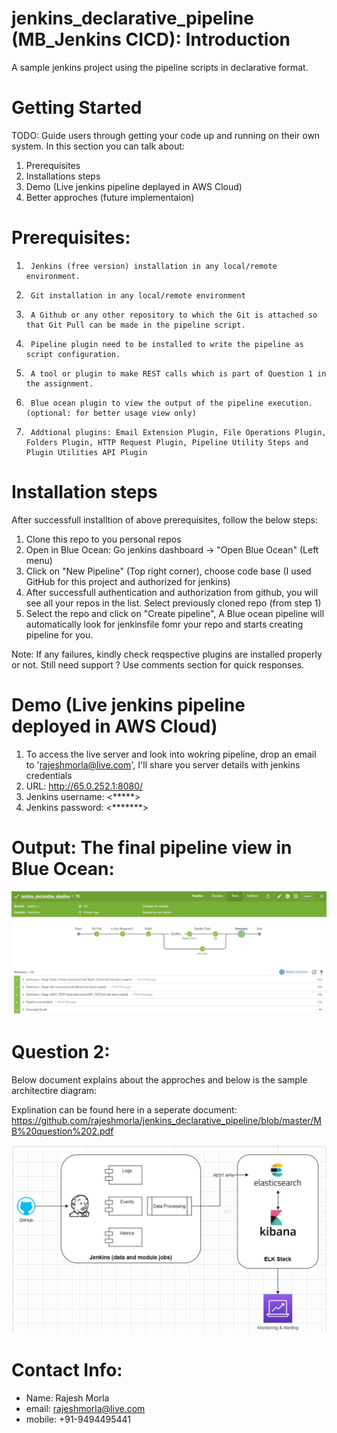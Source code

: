 # jenkins_declarative_pipeline (MB_Jenkins CICD): Introduction
A sample jenkins project using the pipeline scripts in declarative format.

# Getting Started
TODO: Guide users through getting your code up and running on their own system. In this section you can talk about:
1.	Prerequisites
2.	Installations steps
3.	Demo (Live jenkins pipeline deplayed in AWS Cloud)
4.	Better approches (future implementaion)

# Prerequisites:

1.      Jenkins (free version) installation in any local/remote environment.

2.      Git installation in any local/remote environment

3.      A Github or any other repository to which the Git is attached so that Git Pull can be made in the pipeline script.

4.      Pipeline plugin need to be installed to write the pipeline as script configuration.

5.      A tool or plugin to make REST calls which is part of Question 1 in the assignment.

6.      Blue ocean plugin to view the output of the pipeline execution. (optional: for better usage view only)

7.      Addtional plugins: Email Extension Plugin, File Operations Plugin, Folders Plugin, HTTP Request Plugin, Pipeline Utility Steps and Plugin Utilities API Plugin


# Installation steps
After successfull installtion of above prerequisites, follow the below steps:
1. Clone this repo to you personal repos
2. Open in Blue Ocean: Go jenkins dashboard -> "Open Blue Ocean" (Left menu)
3. Click on "New Pipeline" (Top right corner), choose code base (I used GitHub for this project and authorized for jenkins)
4. After successfull authentication and authorization from github, you will see all your repos in the list. Select previously cloned repo (from step 1)
5. Select the repo and click on "Create pipeline", A Blue ocean pipeline will automatically look for jenkinsfile fomr your repo and starts creating pipeline for you.

Note: If any failures, kindly check reqspective plugins are installed properly or not. Still need support ? Use comments section for quick responses.

# Demo (Live jenkins pipeline deployed in AWS Cloud)
1. To access the live server and look into wokring pipeline, drop an email to 'rajeshmorla@live.com', I'll share you server details with jenkins credentials
2. URL: http://65.0.252.1:8080/
3. Jenkins username: <*****>
4. Jenkins password: <*******>


# Output: The final pipeline view in Blue Ocean:

![alt text](https://github.com/rajeshmorla/jenkins_declarative_pipeline/blob/master/img/blu_ocean_view.JPG)

# Question 2: 
Below document explains about the approches and below is the sample architectire diagram:

Explination can be found here in a seperate document: https://github.com/rajeshmorla/jenkins_declarative_pipeline/blob/master/MB%20question%202.pdf

![alt text](https://github.com/rajeshmorla/jenkins_declarative_pipeline/blob/master/img/sample_architecture.JPG)



# Contact Info:
- Name: Rajesh Morla
- email: rajeshmorla@live.com
- mobile: +91-9494495441
